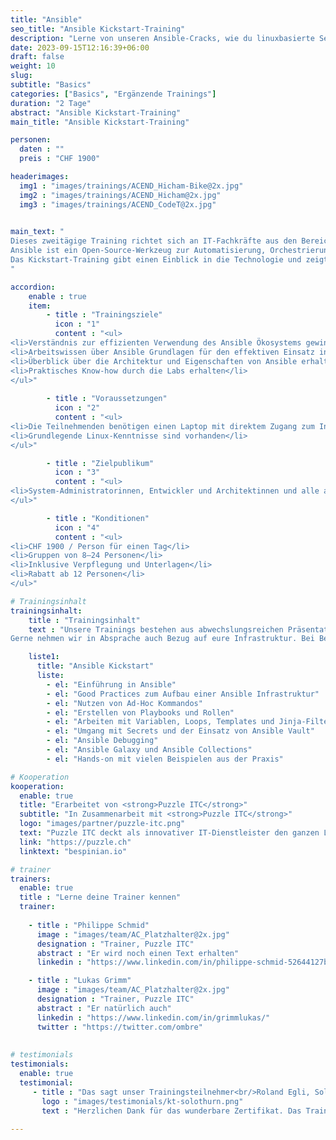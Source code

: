 ```yaml
---
title: "Ansible"
seo_title: "Ansible Kickstart-Training"
description: "Lerne von unseren Ansible-Cracks, wie du linuxbasierte Services konfigurieren und automatisieren kannst."
date: 2023-09-15T12:16:39+06:00
draft: false
weight: 10
slug: 
subtitle: "Basics"
categories: ["Basics", "Ergänzende Trainings"]
duration: "2 Tage"
abstract: "Ansible Kickstart-Training"
main_title: "Ansible Kickstart-Training"

personen: 
  daten : ""
  preis : "CHF 1900"

headerimages:
  img1 : "images/trainings/ACEND_Hicham-Bike@2x.jpg"
  img2 : "images/trainings/ACEND_Hicham@2x.jpg"
  img3 : "images/trainings/ACEND_CodeT@2x.jpg"
  

main_text: "
Dieses zweitägige Training richtet sich an IT-Fachkräfte aus den Bereichen Systemadministration, Architektur und Softwareentwicklung, die fundierte Grundkenntnisse zu Ansible erwerben wollen.
Ansible ist ein Open-Source-Werkzeug zur Automatisierung, Orchestrierung und allgemeinen zur Konfiguration und Administration von Computern. Es kombiniert Softwareverteilung, Ad-hoc-Kommandoausführung und Konfigurationsmanagement. Die Verwaltung der Server erfolgt unter anderem über SSH und erfordert keinerlei zusätzliche Software auf dem zu verwaltenden System.
Das Kickstart-Training gibt einen Einblick in die Technologie und zeigt anhand von Hands-on-Labs, wie sich Ansible effizient nutzen lässt.
"

accordion:
    enable : true
    item:
        - title : "Trainingsziele"
          icon : "1"
          content : "<ul>
<li>Verständnis zur effizienten Verwendung des Ansible Ökosystems gewinnen</li>
<li>Arbeitswissen über Ansible Grundlagen für den effektiven Einsatz in der Praxis erhalten</li>
<li>Überblick über die Architektur und Eigenschaften von Ansible erhalten</li>
<li>Praktisches Know-how durch die Labs erhalten</li>
</ul>"
 
        - title : "Voraussetzungen"
          icon : "2"
          content : "<ul>
<li>Die Teilnehmenden benötigen einen Laptop mit direktem Zugang zum Internet</li>
<li>Grundlegende Linux-Kenntnisse sind vorhanden</li>
</ul>"

        - title : "Zielpublikum"
          icon : "3"
          content : "<ul>
<li>System-Administratorinnen, Entwickler und Architektinnen und alle anderen, die Ansible verstehen und für die Automatisierung einsetzen möchten.</li>
</ul>"

        - title : "Konditionen"
          icon : "4"
          content : "<ul>
<li>CHF 1900 / Person für einen Tag</li>
<li>Gruppen von 8–24 Personen</li>
<li>Inklusive Verpflegung und Unterlagen</li>
<li>Rabatt ab 12 Personen</li>
</ul>"

# Trainingsinhalt
trainingsinhalt: 
    title : "Trainingsinhalt"
    text : "Unsere Trainings bestehen aus abwechslungsreichen Präsentationen und hands-on Labs, um deren Inhalt auf spannende Art und Weise zu uebermitteln.<br/>
Gerne nehmen wir in Absprache auch Bezug auf eure Infrastruktur. Bei Bedarf für weitere Inhalte können wir auf euren Wunsch hin Anpassungen vornehmen."

    liste1:
      title: "Ansible Kickstart"
      liste:
        - el: "Einführung in Ansible"
        - el: "Good Practices zum Aufbau einer Ansible Infrastruktur"
        - el: "Nutzen von Ad-Hoc Kommandos"
        - el: "Erstellen von Playbooks und Rollen"
        - el: "Arbeiten mit Variablen, Loops, Templates und Jinja-Filtern"
        - el: "Umgang mit Secrets und der Einsatz von Ansible Vault"
        - el: "Ansible Debugging"
        - el: "Ansible Galaxy und Ansible Collections"
        - el: "Hands-on mit vielen Beispielen aus der Praxis"

# Kooperation
kooperation:
  enable: true
  title: "Erarbeitet von <strong>Puzzle ITC</strong>"
  subtitle: "In Zusammenarbeit mit <strong>Puzzle ITC</strong>"
  logo: "images/partner/puzzle-itc.png"
  text: "Puzzle ITC deckt als innovativer IT-Dienstleister den ganzen Lebenszyklus von geschäftskritischen Anwendungen und Infrastrukturen ab. Dabei wird konsequent auf Open Source Technologien sowie modernste Methoden gesetzt. Verschiedene interdisziplinäre Teams arbeitet an Projekten in den Bereichen Beratung, Applikationen, Delivery, Infrastruktur und eigenen Open Source Lösungen."
  link: "https://puzzle.ch"
  linktext: "bespinian.io"

# trainer
trainers:
  enable: true
  title : "Lerne deine Trainer kennen"
  trainer:
  
    - title : "Philippe Schmid"
      image : "images/team/AC_Platzhalter@2x.jpg"
      designation : "Trainer, Puzzle ITC"
      abstract : "Er wird noch einen Text erhalten"
      linkedin : "https://www.linkedin.com/in/philippe-schmid-52644127b/"

    - title : "Lukas Grimm"
      image : "images/team/AC_Platzhalter@2x.jpg"
      designation : "Trainer, Puzzle ITC"
      abstract : "Er natürlich auch"
      linkedin : "https://www.linkedin.com/in/grimmlukas/"
      twitter : "https://twitter.com/ombre"
      
      
# testimonials
testimonials:
  enable: true
  testimonial:
     - title : "Das sagt unser Trainingsteilnehmer<br/>Roland Egli, Solothurn"
       logo : "images/testimonials/kt-solothurn.png"
       text : "Herzlichen Dank für das wunderbare Zertifikat. Das Training war sehr lernreich und der Austausch mit den anderen Trainees empfand ich als sehr wertvoll. Toll organisiert."
      
---
```


